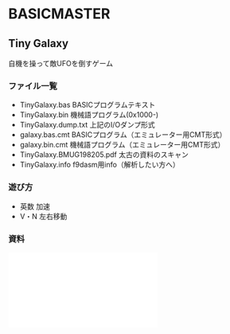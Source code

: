# BASICMASTER

## Tiny Galaxy

自機を操って敵UFOを倒すゲーム

### ファイル一覧

- TinyGalaxy.bas			BASICプログラムテキスト
- TinyGalaxy.bin			機械語プログラム(0x1000-)
- TinyGalaxy.dump.txt		上記のI/Oダンプ形式
- galaxy.bas.cmt			BASICプログラム（エミュレーター用CMT形式）
- galaxy.bin.cmt			機械語プログラム（エミュレーター用CMT形式）
- TinyGalaxy.BMUG198205.pdf	太古の資料のスキャン
- TinyGalaxy.info			f9dasm用info（解析したい方へ）


### 遊び方

- 英数	加速
- V・N	左右移動

### 資料

![Tiny Galaxy](./TinyGalaxy.BMUG198205.pdf "Tiny Galaxy")
